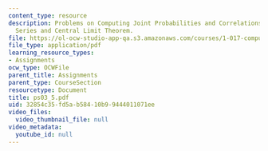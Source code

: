 ```yaml
---
content_type: resource
description: Problems on Computing Joint Probabilities and Correlations of a Time
  Series and Central Limit Theorem.
file: https://ol-ocw-studio-app-qa.s3.amazonaws.com/courses/1-017-computing-and-data-analysis-for-environmental-applications-fall-2003/32854c35fd5ab58410b99444011071ee_ps03_5.pdf
file_type: application/pdf
learning_resource_types:
- Assignments
ocw_type: OCWFile
parent_title: Assignments
parent_type: CourseSection
resourcetype: Document
title: ps03_5.pdf
uid: 32854c35-fd5a-b584-10b9-9444011071ee
video_files:
  video_thumbnail_file: null
video_metadata:
  youtube_id: null
---
```

